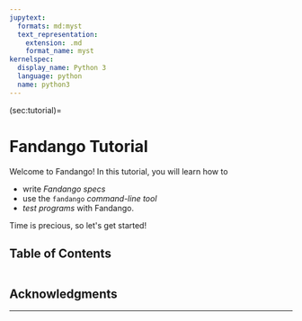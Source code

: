 ```yaml
---
jupytext:
  formats: md:myst
  text_representation:
    extension: .md
    format_name: myst
kernelspec:
  display_name: Python 3
  language: python
  name: python3
---
```


(sec:tutorial)=
# Fandango Tutorial

Welcome to Fandango! In this tutorial, you will learn how to

* write *Fandango specs*
* use the `fandango` *command-line tool*
* *test programs* with Fandango.

Time is precious, so let's get started!

## Table of Contents

```{tableofcontents}
```


## Acknowledgments

----------------

```{include} Footer.md
